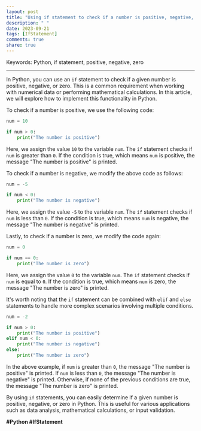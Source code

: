 ```yaml
---
layout: post
title: "Using if statement to check if a number is positive, negative, or zero in Python"
description: " "
date: 2023-09-21
tags: [IfStatement]
comments: true
share: true
---
```


Keywords: Python, if statement, positive, negative, zero

---

In Python, you can use an `if` statement to check if a given number is positive, negative, or zero. This is a common requirement when working with numerical data or performing mathematical calculations. In this article, we will explore how to implement this functionality in Python.

To check if a number is positive, we use the following code:

```python
num = 10

if num > 0:
    print("The number is positive")
```

Here, we assign the value `10` to the variable `num`. The `if` statement checks if `num` is greater than `0`. If the condition is true, which means `num` is positive, the message "The number is positive" is printed.

To check if a number is negative, we modify the above code as follows:

```python
num = -5

if num < 0:
    print("The number is negative")
```

Here, we assign the value `-5` to the variable `num`. The `if` statement checks if `num` is less than `0`. If the condition is true, which means `num` is negative, the message "The number is negative" is printed.

Lastly, to check if a number is zero, we modify the code again:

```python
num = 0

if num == 0:
    print("The number is zero")
```

Here, we assign the value `0` to the variable `num`. The `if` statement checks if `num` is equal to `0`. If the condition is true, which means `num` is zero, the message "The number is zero" is printed.

It's worth noting that the `if` statement can be combined with `elif` and `else` statements to handle more complex scenarios involving multiple conditions.

```python
num = -2

if num > 0:
    print("The number is positive")
elif num < 0:
    print("The number is negative")
else:
    print("The number is zero")
```

In the above example, if `num` is greater than `0`, the message "The number is positive" is printed. If `num` is less than `0`, the message "The number is negative" is printed. Otherwise, if none of the previous conditions are true, the message "The number is zero" is printed.

By using `if` statements, you can easily determine if a given number is positive, negative, or zero in Python. This is useful for various applications such as data analysis, mathematical calculations, or input validation.

**#Python #IfStatement**